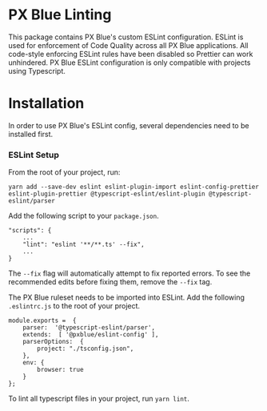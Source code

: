 # PX Blue Linting
This package contains PX Blue's custom ESLint configuration.
ESLint is used for enforcement of Code Quality across all PX Blue applications.
  All code-style enforcing ESLint rules have been disabled so Prettier can work unhindered.  PX Blue ESLint configuration is only compatible with projects using Typescript.

# Installation
In order to use PX Blue's ESLint config, several dependencies need to be installed first.


### ESLint Setup
From the root of your project, run:  

`yarn add --save-dev eslint eslint-plugin-import eslint-config-prettier eslint-plugin-prettier @typescript-eslint/eslint-plugin @typescript-eslint/parser`


Add the following script to your `package.json`.
```
"scripts": {
    ...
    "lint": "eslint '**/**.ts' --fix",
    ...
}
```
The `--fix` flag will automatically attempt to fix reported errors. To see the recommended edits before fixing them, remove the `--fix` tag.

The PX Blue ruleset needs to be imported into ESLint.  Add the following `.eslintrc.js` to the root of your project.
```
module.exports =  {
    parser:  '@typescript-eslint/parser',
    extends:  [ '@pxblue/eslint-config' ],
    parserOptions:  {
        project: "./tsconfig.json",
    },
    env: {
        browser: true
    }
};

```
To lint all typescript files in your project, run `yarn lint`.

